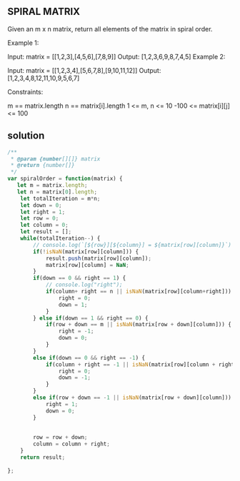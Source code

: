 ## SPIRAL MATRIX

Given an m x n matrix, return all elements of the matrix in spiral order.

 

Example 1:


Input: matrix = [[1,2,3],[4,5,6],[7,8,9]]
Output: [1,2,3,6,9,8,7,4,5]
Example 2:


Input: matrix = [[1,2,3,4],[5,6,7,8],[9,10,11,12]]
Output: [1,2,3,4,8,12,11,10,9,5,6,7]
 

Constraints:

m == matrix.length
n == matrix[i].length
1 <= m, n <= 10
-100 <= matrix[i][j] <= 100


## solution

```js
/**
 * @param {number[][]} matrix
 * @return {number[]}
 */
var spiralOrder = function(matrix) {
   let m = matrix.length;
   let n = matrix[0].length;
    let totalIteration = m*n;
    let down = 0;
    let right = 1;
    let row = 0;
    let column = 0;
    let result = [];
    while(totalIteration--) {
        // console.log(`[${row}][${column}] = ${matrix[row][column]}`)
        if(!isNaN(matrix[row][column])) {
            result.push(matrix[row][column]);
            matrix[row][column] = NaN;
        }
        if(down == 0 && right == 1) {
            // console.log("right");
            if(column+ right == n || isNaN(matrix[row][column+right])) {
                right = 0;
                down = 1;
            }
        } else if(down == 1 && right == 0) {
            if(row + down == m || isNaN(matrix[row + down][column])) {
                right = -1;
                down = 0;
            }
        }
        else if(down == 0 && right == -1) {
            if(column + right == -1 || isNaN(matrix[row][column + right])) {
                right = 0;
                down = -1;
            }
        }
        else if(row + down == -1 || isNaN(matrix[row + down][column])) {
            right = 1;
            down = 0;
        }
        
        
        row = row + down;
        column = column + right;
    }
    return result;
   
};
```
